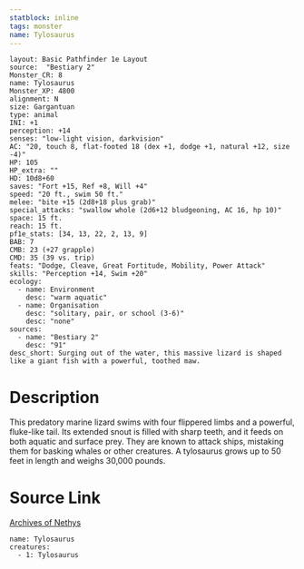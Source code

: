```yaml
---
statblock: inline
tags: monster
name: Tylosaurus
---
```

```statblock
layout: Basic Pathfinder 1e Layout
source:  "Bestiary 2"
Monster_CR: 8
name: Tylosaurus
Monster_XP: 4800
alignment: N
size: Gargantuan
type: animal
INI: +1
perception: +14
senses: "low-light vision, darkvision"
AC: "20, touch 8, flat-footed 18 (dex +1, dodge +1, natural +12, size -4)"
HP: 105
HP_extra: ""
HD: 10d8+60
saves: "Fort +15, Ref +8, Will +4"
speed: "20 ft., swim 50 ft."
melee: "bite +15 (2d8+18 plus grab)"
special_attacks: "swallow whole (2d6+12 bludgeoning, AC 16, hp 10)"
space: 15 ft.
reach: 15 ft.
pf1e_stats: [34, 13, 22, 2, 13, 9]
BAB: 7
CMB: 23 (+27 grapple)
CMD: 35 (39 vs. trip)
feats: "Dodge, Cleave, Great Fortitude, Mobility, Power Attack"
skills: "Perception +14, Swim +20"
ecology:
  - name: Environment
    desc: "warm aquatic"
  - name: Organisation
    desc: "solitary, pair, or school (3-6)"
    desc: "none"
sources:
  - name: "Bestiary 2"
    desc: "91"
desc_short: Surging out of the water, this massive lizard is shaped like a giant fish with a powerful, toothed maw. 
```
# Description
This predatory marine lizard swims with four flippered limbs and a powerful, fluke-like tail. Its extended snout is filled with sharp teeth, and it feeds on both aquatic and surface prey. They are known to attack ships, mistaking them for basking whales or other creatures. A tylosaurus grows up to 50 feet in length and weighs 30,000 pounds.
# Source Link
[Archives of Nethys](https://aonprd.com/MonsterDisplay.aspx?ItemName=Tylosaurus)
```encounter-table
name: Tylosaurus
creatures:
  - 1: Tylosaurus
```

